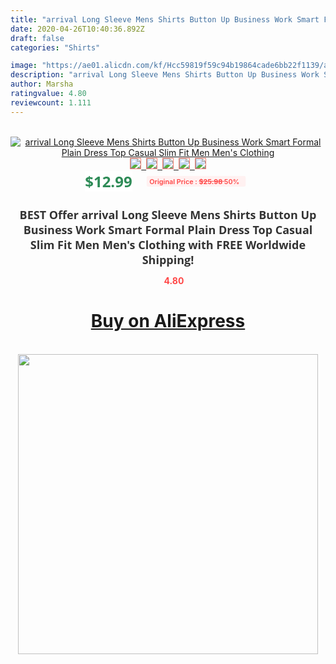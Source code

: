 ```yaml
---
title: "arrival Long Sleeve Mens Shirts Button Up Business Work Smart Formal Plain Dress Top Casual Slim Fit Men Men's Clothing"
date: 2020-04-26T10:40:36.892Z
draft: false
categories: "Shirts"

image: "https://ae01.alicdn.com/kf/Hcc59819f59c94b19864cade6bb22f1139/arrival-Long-Sleeve-Mens-Shirts-Button-Up-Business-Work-Smart-Formal-Plain-Dress-Top-Casual-Slim.jpg"
description: "arrival Long Sleeve Mens Shirts Button Up Business Work Smart Formal Plain Dress Top Casual Slim Fit Men Men's Clothing"
author: Marsha
ratingvalue: 4.80
reviewcount: 1.111
---
```

<br>
<div style="text-align: center;">
<a href="https://s.click.aliexpress.com/e/_9QjxDT" target="_blank" rel="nofollow noopener noreferrer"><img alt="arrival Long Sleeve Mens Shirts Button Up Business Work Smart Formal Plain Dress Top Casual Slim Fit Men Men's Clothing" class="magnifier-image" src="https://ae01.alicdn.com/kf/Hcc59819f59c94b19864cade6bb22f1139/arrival-Long-Sleeve-Mens-Shirts-Button-Up-Business-Work-Smart-Formal-Plain-Dress-Top-Casual-Slim.jpg_640x640.jpg">
<br>
<img style="border:1px solid salmon" src="https://ae01.alicdn.com/kf/Hcc59819f59c94b19864cade6bb22f1139/arrival-Long-Sleeve-Mens-Shirts-Button-Up-Business-Work-Smart-Formal-Plain-Dress-Top-Casual-Slim.jpg_120x120.jpg">&nbsp;&nbsp;<img style="border:1px solid salmon" src="https://ae01.alicdn.com/kf/Hfefe59f3559d483584556754c098c72bw/arrival-Long-Sleeve-Mens-Shirts-Button-Up-Business-Work-Smart-Formal-Plain-Dress-Top-Casual-Slim.jpg_120x120.jpg">&nbsp;&nbsp;<img style="border:1px solid salmon" src="https://ae01.alicdn.com/kf/H3e70e891bc44460f9d1893e28d2f6fc7K/arrival-Long-Sleeve-Mens-Shirts-Button-Up-Business-Work-Smart-Formal-Plain-Dress-Top-Casual-Slim.jpg_120x120.jpg">&nbsp;&nbsp;<img style="border:1px solid salmon" src="https://ae01.alicdn.com/kf/Ha7b06f5faef4472da6ae0974d7733c555/arrival-Long-Sleeve-Mens-Shirts-Button-Up-Business-Work-Smart-Formal-Plain-Dress-Top-Casual-Slim.jpg_120x120.jpg">&nbsp;&nbsp;<img style="border:1px solid salmon" src="https://ae01.alicdn.com/kf/He69b17da6ae64523929e56e1706ec65aq/arrival-Long-Sleeve-Mens-Shirts-Button-Up-Business-Work-Smart-Formal-Plain-Dress-Top-Casual-Slim.jpg_120x120.jpg"></a></div><br0>
<div style="text-align: center;"><span style="background-color: white; border: 0px; box-sizing: border-box; color: seagreen; display: inline-block; font-family: &quot;open sans&quot; , &quot;arial&quot; , &quot;helvetica&quot; , sans-serif , &quot;heiti&quot;; font-size: 24px; font-stretch: inherit; font-weight: 700; line-height: inherit; margin: 0px 10px 0px 0px; padding: 0px; vertical-align: middle;">$12.99 </span>
<span style="background: rgb(255 , 241 , 241); border-radius: 3px; border: 0px; box-sizing: border-box; color: #ff4747; display: inline-block; font-family: inherit; font-size: 12px; font-stretch: inherit; font-style: inherit; font-variant: inherit; font-weight: 600; line-height: inherit; margin: 0px; padding: 2px 5px; transform: scale(0.9); vertical-align: middle;">Original Price : <b style="text-decoration: line-through;">$25.98 </b> 50%&nbsp;&nbsp;</span></div>
<h1 style="color: #333333; display: inline-block; font-family: &quot;open sans&quot; , &quot;arial&quot; , &quot;helvetica&quot; , sans-serif , &quot;heiti&quot;; font-size: 18px; font-stretch: inherit; font-weight: 700; text-align: center;">BEST Offer arrival Long Sleeve Mens Shirts Button Up Business Work Smart Formal Plain Dress Top Casual Slim Fit Men Men's Clothing with FREE Worldwide Shipping!</h1>
<div style="color: #ff4747; text-align: center;">
<img src="https://4.bp.blogspot.com/-M0ZcTcb-5uY/XleCXlxnR4I/AAAAAAAAAEc/OrjgMkXV1oMQFaCRZj5HQwOCBcu3w1FegCPcBGAYYCw/s1600/star.png" style="height: 15px;">&nbsp;<b>4.80</b></div>
<div class="button_cont" align="center"><a class="buynow_a" href="https://s.click.aliexpress.com/e/_9QjxDT" target="_blank" rel="nofollow noopener noreferrer"><H1>Buy on AliExpress</H1></a></div><br>
<div class="separator" style="clear: both; text-align: center;">
<img src="https://lh3.googleusercontent.com/-pTy5HemUv9M/XlePHvY0dAI/AAAAAAAAAE4/0nX5iRUoIWY8eMW9Dpxeirr157OZliDIgCLcBGAsYHQ/s1600/badge.gif" width="480">
</div>

